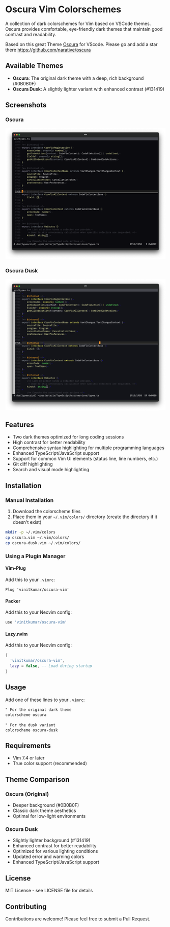 # Oscura Vim Colorschemes

A collection of dark colorschemes for Vim based on VSCode themes. Oscura provides comfortable, eye-friendly dark themes that maintain good contrast and readability.

Based on this great Theme [Oscura](https://marketplace.visualstudio.com/items?itemName=Fey.oscura) for VScode. Please go and add a star there https://github.com/narative/oscura

## Available Themes

- **Oscura**: The original dark theme with a deep, rich background (#0B0B0F)
- **Oscura Dusk**: A slightly lighter variant with enhanced contrast (#131419)

## Screenshots

### Oscura
![screenshot](./nvim2.png)

### Oscura Dusk
![screenshot](./nvim3.png)


## Features

- Two dark themes optimized for long coding sessions
- High contrast for better readability
- Comprehensive syntax highlighting for multiple programming languages
- Enhanced TypeScript/JavaScript support
- Support for common Vim UI elements (status line, line numbers, etc.)
- Git diff highlighting
- Search and visual mode highlighting

## Installation

### Manual Installation

1. Download the colorscheme files
2. Place them in your `~/.vim/colors/` directory (create the directory if it doesn't exist)

```bash
mkdir -p ~/.vim/colors
cp oscura.vim ~/.vim/colors/
cp oscura-dusk.vim ~/.vim/colors/
```

### Using a Plugin Manager

#### Vim-Plug
Add this to your `.vimrc`:
```vim
Plug 'vinitkumar/oscura-vim'
```

#### Packer
Add this to your Neovim config:
```lua
use 'vinitkumar/oscura-vim'
```

#### Lazy.nvim
Add this to your Neovim config:
```lua
{
  'vinitkumar/oscura-vim',
  lazy = false, -- Load during startup
}
```

## Usage

Add one of these lines to your `.vimrc`:
```vim
" For the original dark theme
colorscheme oscura

" For the dusk variant
colorscheme oscura-dusk
```

## Requirements

- Vim 7.4 or later
- True color support (recommended)

## Theme Comparison

### Oscura (Original)
- Deeper background (#0B0B0F)
- Classic dark theme aesthetics
- Optimal for low-light environments

### Oscura Dusk
- Slightly lighter background (#131419)
- Enhanced contrast for better readability
- Optimized for various lighting conditions
- Updated error and warning colors
- Enhanced TypeScript/JavaScript support

## License

MIT License - see LICENSE file for details

## Contributing

Contributions are welcome! Please feel free to submit a Pull Request.

